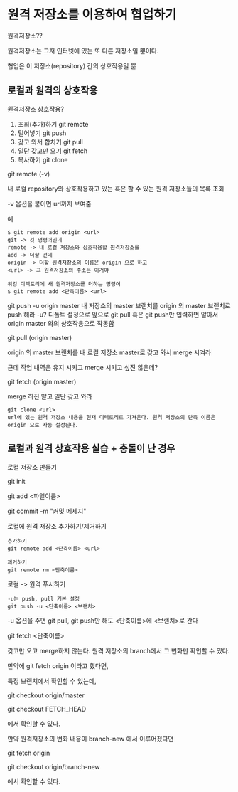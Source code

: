 # 원격 저장소를 이용하여 협업하기

원격저장소??

원격저장소는 그저 인터넷에 있는 또 다른 저장소일 뿐이다. 

협업은 이 저장소(repository) 간의 상호작용일 뿐 

## 로컬과 원격의 상호작용

원격저장소  상호작용?
1. 조회(추가)하기 git remote
2. 밀어넣기 git push
3. 갖고 와서 합치기 git pull
4. 일단 갖고만 오기 git fetch
5. 복사하기 git clone


git remote (-v)

내 로컬 repository와 상호작용하고 있는 혹은 할 수 있는 원격 저장소들의 목록 조회

-v 옵션을 붙이면 url까지 보여줌

예
```
$ git remote add origin <url>
git -> 깃 명령어인데
remote -> 내 로컬 저장소와 상호작용할 원격저장소를
add -> 더할 건데
origin -> 더할 원격저장소의 이름은 origin 으로 하고
<url> -> 그 원격저장소의 주소는 이거야
```

```
워킹 디렉토리에 새 원격저장소를 더하는 명령어
$ git remote add <단축이름> <url>
```

git push -u origin master
내 저장소의 master 브랜치를 origin 의 master 브랜치로 push 해라
-u? 디폴트 설정으로 앞으로 git pull 혹은 git push만 입력하면 알아서 origin master 와의 상호작용으로 작동함



git pull (origin master)

origin 의 master 브랜치를 내 로컬 저장소 master로 갖고 와서 merge 시켜라

근데 작업 내역은 유지 시키고 merge 시키고 싶진 않은데?

git fetch (origin master)

merge 하진 말고 일단 갖고 와라

```
git clone <url>
url에 있는 원격 저장소 내용을 현재 디렉토리로 가져온다. 원격 저장소의 단축 이름은 origin 으로 자동 설정된다.
```

## 로컬과 원격 상호작용 실습 + 충돌이 난 경우

로컬 저장소 만들기

git init

git add <파일이름>

git commit -m "커밋 메세지"

로컬에 원격 저장소 추가하기/제거하기

```
추가하기
git remote add <단축이름> <url>

제거하기
git remote rm <단축이름>
```

로컬 -> 원격 푸시하기
```
-u는 push, pull 기본 설정
git push -u <단축이름> <브랜치>
```

-u 옵션을 주면 git pull, git push만 해도 <단축이름>에 <브랜치>로 간다

git fetch <단축이름>

갖고만 오고 merge하지 않는다. 원격 저장소의 branch에서 그 변화만 확인할 수 있다.

만약에 git fetch origin 이라고 했다면,

특정 브랜치에서 확인할 수 있는데,

git checkout origin/master

git checkout FETCH_HEAD

에서 확인할 수 있다.

만약 원격저장소의 변화 내용이 branch-new 에서 이루어졌다면

git fetch origin

git checkout origin/branch-new

에서 확인할 수 있다.